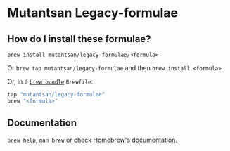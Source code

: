 # Mutantsan Legacy-formulae

## How do I install these formulae?

`brew install mutantsan/legacy-formulae/<formula>`

Or `brew tap mutantsan/legacy-formulae` and then `brew install <formula>`.

Or, in a [`brew bundle`](https://github.com/Homebrew/homebrew-bundle) `Brewfile`:

```ruby
tap "mutantsan/legacy-formulae"
brew "<formula>"
```

## Documentation

`brew help`, `man brew` or check [Homebrew's documentation](https://docs.brew.sh).
